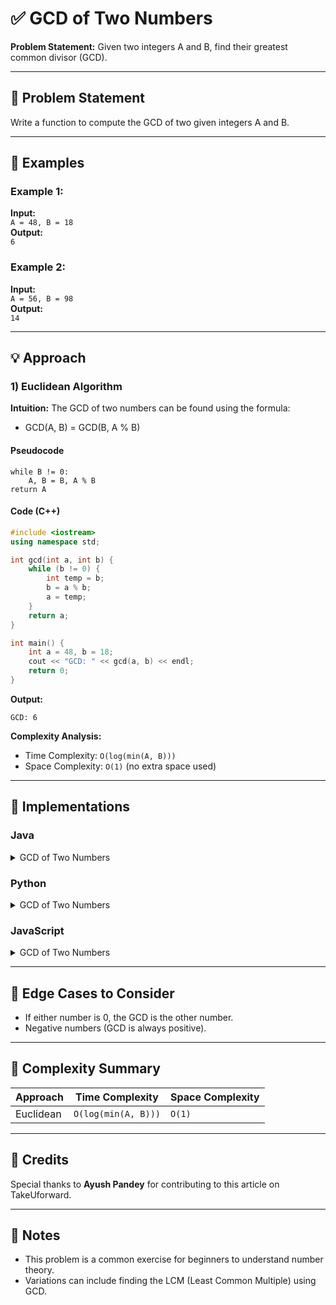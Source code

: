 # ✅ GCD of Two Numbers

**Problem Statement:** Given two integers A and B, find their greatest common divisor (GCD).

---

## 📌 Problem Statement

Write a function to compute the GCD of two given integers A and B.

---

## 🧪 Examples

### Example 1:
**Input:**  
`A = 48, B = 18`  
**Output:**  
`6`

### Example 2:
**Input:**  
`A = 56, B = 98`  
**Output:**  
`14`

---

## 💡 Approach

### 1) Euclidean Algorithm

**Intuition:** The GCD of two numbers can be found using the formula:
- GCD(A, B) = GCD(B, A % B)

#### Pseudocode
```
while B != 0:
    A, B = B, A % B
return A
```

#### Code (C++)
```cpp
#include <iostream>
using namespace std;

int gcd(int a, int b) {
    while (b != 0) {
        int temp = b;
        b = a % b;
        a = temp;
    }
    return a;
}

int main() {
    int a = 48, b = 18;
    cout << "GCD: " << gcd(a, b) << endl;
    return 0;
}
```

**Output:**
```
GCD: 6
```

**Complexity Analysis:**
- Time Complexity: `O(log(min(A, B)))`
- Space Complexity: `O(1)` (no extra space used)

---

## 🧷 Implementations

### Java

<details>
<summary>GCD of Two Numbers</summary>

```java
public class Main {
    static int gcd(int a, int b) {
        while (b != 0) {
            int temp = b;
            b = a % b;
            a = temp;
        }
        return a;
    }

    public static void main(String[] args) {
        int a = 48, b = 18;
        System.out.println("GCD: " + gcd(a, b));
    }
}
```

</details>

### Python

<details>
<summary>GCD of Two Numbers</summary>

```python
def gcd(a, b):
    while b != 0:
        a, b = b, a % b
    return a

a = 48
b = 18
print("GCD:", gcd(a, b))
```

</details>

### JavaScript

<details>
<summary>GCD of Two Numbers</summary>

```javascript
function gcd(a, b) {
    while (b !== 0) {
        let temp = b;
        b = a % b;
        a = temp;
    }
    return a;
}

let a = 48;
let b = 18;
console.log("GCD:", gcd(a, b));
```

</details>

---

## 🧭 Edge Cases to Consider

* If either number is 0, the GCD is the other number.
* Negative numbers (GCD is always positive).

---

## 🧾 Complexity Summary

| Approach      | Time Complexity | Space Complexity |
| ------------- | --------------- | ---------------- |
| Euclidean     | `O(log(min(A, B)))` | `O(1)`           |

---

## 🙌 Credits

Special thanks to **Ayush Pandey** for contributing to this article on TakeUforward.

---

## 📣 Notes

* This problem is a common exercise for beginners to understand number theory.
* Variations can include finding the LCM (Least Common Multiple) using GCD.
